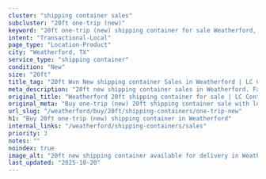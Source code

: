 ```yaml
---
cluster: "shipping container sales"
subcluster: "20ft one-trip (new)"
keyword: "20ft one-trip (new) shipping container for sale Weatherford, TX"
intent: "Transactional-Local"
page_type: "Location-Product"
city: "Weatherford, TX"
service_type: "shipping container"
condition: "New"
size: "20ft"
title_tag: "20ft Wvn New shipping container Sales in Weatherford | LC Container"
meta_description: "20ft new shipping container sales in Weatherford. Fast delivery, competitive pricing. Serving shipping containers area. Quote ID: KAV. Call (214) 524-4168 for your free quote today."
original_title: "Weatherford 20ft shipping container for sale | LC Container"
original_meta: "Buy one-trip (new) 20ft shipping container sale with local delivery in Weatherford, TX. LC Container — local Since 2003. Request a fast quote today."
url_slug: "/weatherford/buy/20ft/shipping-containers/one-trip-new"
h1: "Buy 20ft one-trip (new) shipping container in Weatherford"
internal_links: "/weatherford/shipping-containers/sales"
priority: 3
notes: ""
noindex: true
image_alt: "20ft new shipping container available for delivery in Weatherford"
last_updated: "2025-10-20"
---
```


<!-- TODO: Add unique city/inventory copy, images, and internal links here. -->
